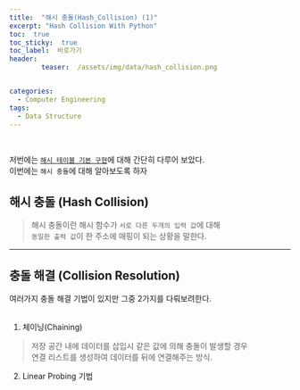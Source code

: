 ```yaml
---
title:  "해시 충돌(Hash_Collision) (1)"  
excerpt: "Hash Collision With Python"
toc:  true
toc_sticky:  true
toc_label:  바로가기
header:
        teaser:  /assets/img/data/hash_collision.png


categories:
  - Computer Engineering
tags:
  - Data Structure
---
```

<br/>

저번에는 [`해시 테이블 기본 구현`](https://pome95.github.io/computer%20engineering/hashtable(2)/)에 대해 간단히 다루어 보았다.<br/>
이번에는 `해시 충돌`에 대해 알아보도록 하자 <br/>


## 해시 충돌 (Hash Collision)
> 해시 충돌이란 해시 함수가 `서로 다른 두개의 입력 값`에 대해  
> `동일한 출력 값`이 한 주소에 매핑이 되는 상황을 말한다.

---

## 충돌 해결 (Collision Resolution)
여러가지 충돌 해결 기법이 있지만 그중 2가지를 다뤄보려한다.  
<br/>

1. 체이닝(Chaining)
>저장 공간 내에 데이터를 삽입시 같은 값에 의해 충돌이 발생할 경우   
>연결 리스트를 생성하여 데이터를 뒤에 연결해주는 방식.

2. Linear Probing 기법